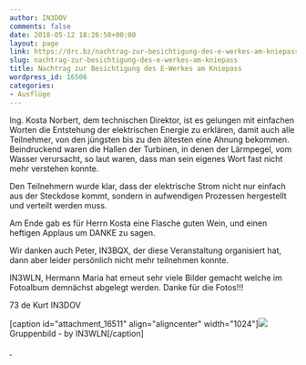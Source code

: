 ```yaml
---
author: IN3DOV
comments: false
date: 2018-05-12 18:26:58+00:00
layout: page
link: https://drc.bz/nachtrag-zur-besichtigung-des-e-werkes-am-kniepass/
slug: nachtrag-zur-besichtigung-des-e-werkes-am-kniepass
title: Nachtrag zur Besichtigung des E-Werkes am Kniepass
wordpress_id: 16506
categories:
- Ausflüge
---
```


Ing. Kosta Norbert, dem technischen Direktor, ist es gelungen mit einfachen Worten die Entstehung der elektrischen Energie zu erklären, damit auch alle Teilnehmer, von den jüngsten bis zu den ältesten eine Ahnung bekommen. Beindruckend waren die Hallen der Turbinen, in denen der Lärmpegel, vom Wasser verursacht, so laut waren, dass man sein eigenes Wort fast nicht mehr verstehen konnte.

Den Teilnehmern wurde klar, dass der elektrische Strom nicht nur einfach aus der Steckdose kommt, sondern in aufwendigen Prozessen hergestellt und verteilt werden muss.

Am Ende gab es für Herrn Kosta eine Flasche guten Wein, und einen heftigen Applaus um DANKE zu sagen.

Wir danken auch Peter, IN3BQX, der diese Veranstaltung organisiert hat, dann aber leider persönlich nicht mehr teilnehmen konnte.

IN3WLN, Hermann Maria hat erneut sehr viele Bilder gemacht welche im Fotoalbum demnächst abgelegt werden. Danke für die Fotos!!!

73 de Kurt IN3DOV

[caption id="attachment_16511" align="aligncenter" width="1024"][![](https://drc.bz/wp-content/uploads/2018/05/DRC-Besuch-des-Kraftwerkes-Kniepass-der-Sradtwerke-Bruneck_1106-1024x644.jpg)](https://drc.bz/wp-content/uploads/2018/05/DRC-Besuch-des-Kraftwerkes-Kniepass-der-Sradtwerke-Bruneck_1106.jpg) Gruppenbild - by IN3WLN[/caption]

[ ](https://drc.bz/wp-content/uploads/2018/05/kniepass.jpg)


